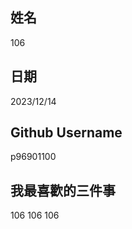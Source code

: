 姓名
----
106

日期
----
2023/12/14

Github Username
---------------
p96901100

我最喜歡的三件事
---------------
106 106 106